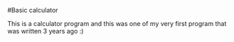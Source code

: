 #Basic calculator

This is a calculator program and this was one of my very first program that was written 3 years ago :)
